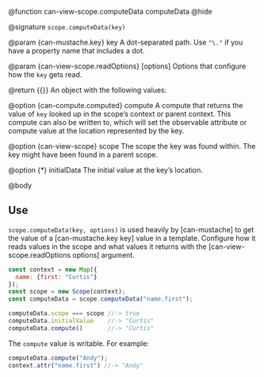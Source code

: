 @function can-view-scope.computeData computeData
@hide

@signature `scope.computeData(key)`

@param {can-mustache.key} key A dot-separated path.  Use `"\."` if you have a
property name that includes a dot.

@param {can-view-scope.readOptions} [options] Options that configure how the `key` gets read.

@return {{}} An object with the following values:

@option {can-compute.computed} compute A compute that returns the
value of `key` looked up in the scope’s context or parent context. This compute can
also be written to, which will set the observable attribute or compute value at the
location represented by the key.

@option {can-view-scope} scope The scope the key was found within. The key might have
been found in a parent scope.

@option {*} initialData The initial value at the key’s location.

@body

## Use

`scope.computeData(key, options)` is used heavily by [can-mustache] to get the value of
a [can-mustache.key key] value in a template. Configure how it reads values in the
scope and what values it returns with the [can-view-scope.readOptions options] argument.

```javascript
const context = new Map({
  name: {first: "Curtis"}
});
const scope = new Scope(context);
const computeData = scope.computeData("name.first");

computeData.scope === scope //-> true
computeData.initialValue    //-> "Curtis"
computeData.compute()       //-> "Curtis"
```

The `compute` value is writable.  For example:

```javascript
computeData.compute("Andy");
context.attr("name.first") //-> "Andy"
```
